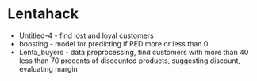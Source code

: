 # Lentahack
- Untitled-4 - find lost and loyal customers
- boosting - model for predicting if PED more or less than 0
- Lenta_buyers - data preprocessing, find customers with more than 40 less than 70 procents of discounted products, suggesting discount, evaluating margin
